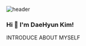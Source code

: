 ![header](https://capsule-render.vercel.app/api?type=transparent&color=auto)

### Hi 👋 I'm DaeHyun Kim!

INTRODUCE ABOUT MYSELF

<!--
**daehyun0411/daehyun0411** is a ✨ _special_ ✨ repository because its `README.md` (this file) appears on your GitHub profile.

Here are some ideas to get you started:

- 🔭 I’m currently working on ...
- 🌱 I’m currently learning ...
- 👯 I’m looking to collaborate on ...
- 🤔 I’m looking for help with ...
- 💬 Ask me about ...
- 📫 How to reach me: ...
- 😄 Pronouns: ...
- ⚡ Fun fact: ...
-->
